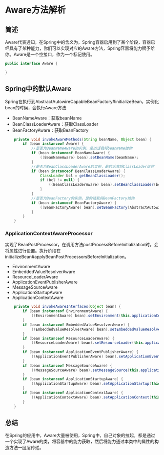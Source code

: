 # Aware方法解析
## 简述
Aware代表通知，在Spring中的含义为，Spring容器启用到了某个阶段，容器已经具有了某种能力，你们可以实现对应的Aware方法，Spring容器将能力赋予给你。Aware是一个空接口，作为一个标记使用。

```java
public interface Aware {

}
```

## Spring中的默认Aware

Spring在执行到AbstractAutowireCapableBeanFactory#initializeBean，实例化bean的时候，会执行Aware方法

- BeanNameAware：获取beanName
- BeanClassLoaderAware：获取ClassLoader
- BeanFactoryAware：获取BeanFactory
```java
	private void invokeAwareMethods(String beanName, Object bean) {
		if (bean instanceof Aware) {
			//是否为BeanNameAware的实例，是的话我将beanName给你
			if (bean instanceof BeanNameAware) {
				((BeanNameAware) bean).setBeanName(beanName);
			}
			//是否为BeanClassLoaderAware的实例，是的话我将ClassLoader给你
			if (bean instanceof BeanClassLoaderAware) {
				ClassLoader bcl = getBeanClassLoader();
				if (bcl != null) {
					((BeanClassLoaderAware) bean).setBeanClassLoader(bcl);
				}
			}
			//是否为BeanFactory的实例，是的话我将BeanFactory给你
			if (bean instanceof BeanFactoryAware) {
				((BeanFactoryAware) bean).setBeanFactory(AbstractAutowireCapableBeanFactory.this);
			}
		}
	}
```
### ApplicationContextAwareProcessor
实现了BeanPostProcessor，在调用方法postProcessBeforeInitialization时，会将属性进行设置。执行阶段在initializeBean#applyBeanPostProcessorsBeforeInitialization。

- EnvironmentAware
- EmbeddedValueResolverAware
- ResourceLoaderAware
- ApplicationEventPublisherAware
- MessageSourceAware
- ApplicationStartupAware
- ApplicationContextAware
```java
	private void invokeAwareInterfaces(Object bean) {
		if (bean instanceof EnvironmentAware) {
			((EnvironmentAware) bean).setEnvironment(this.applicationContext.getEnvironment());
		}
		if (bean instanceof EmbeddedValueResolverAware) {
			((EmbeddedValueResolverAware) bean).setEmbeddedValueResolver(this.embeddedValueResolver);
		}
		if (bean instanceof ResourceLoaderAware) {
			((ResourceLoaderAware) bean).setResourceLoader(this.applicationContext);
		}
		if (bean instanceof ApplicationEventPublisherAware) {
			((ApplicationEventPublisherAware) bean).setApplicationEventPublisher(this.applicationContext);
		}
		if (bean instanceof MessageSourceAware) {
			((MessageSourceAware) bean).setMessageSource(this.applicationContext);
		}
		if (bean instanceof ApplicationStartupAware) {
			((ApplicationStartupAware) bean).setApplicationStartup(this.applicationContext.getApplicationStartup());
		}
		if (bean instanceof ApplicationContextAware) {
			((ApplicationContextAware) bean).setApplicationContext(this.applicationContext);
		}
	}
```

## 总结
在Spring的应用中，Aware大量被使用，Spring中，自己对象的拉起，都是通过一个实现了Aware的类，将容器中的能力获取，然后将能力通过本类中的属性的构造方法一层层传递。


